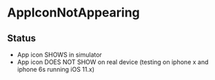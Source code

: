 # AppIconNotAppearing

## Status
* App icon SHOWS in simulator
* App icon DOES NOT SHOW on real device (testing on iphone x and iphone 6s running iOS 11.x)
